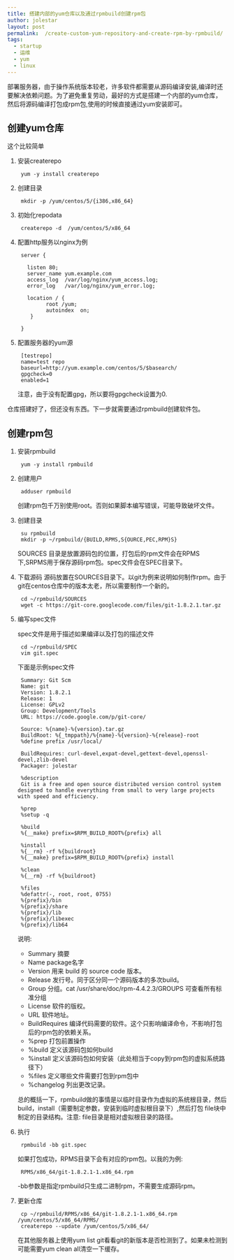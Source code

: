 ```yaml
---
title: 搭建内部的yum仓库以及通过rpmbuild创建rpm包
author: jolestar
layout: post
permalink:  /create-custom-yum-repository-and-create-rpm-by-rpmbuild/
tags:
  - startup
  - 运维
  - yum
  - linux
---
```


部署服务器，由于操作系统版本较老，许多软件都需要从源码编译安装,编译时还要解决依赖问题。为了避免重复劳动，最好的方式是搭建一个内部的yum仓库，然后将源码编译打包成rpm包,使用的时候直接通过yum安装即可。

<!--more-->

## 创建yum仓库

这个比较简单 

1. 安装createrepo
	
		yum -y install createrepo

2. 创建目录

		mkdir -p /yum/centos/5/{i386,x86_64}
		
3. 初始化repodata

		createrepo -d  /yum/centos/5/x86_64
		
4. 配置http服务以nginx为例

		server {
  		  
  		  listen 80;
  		  server_name yum.example.com
  		  access_log  /var/log/nginx/yum_access.log;
		  error_log   /var/log/nginx/yum_error.log;
		  
		  location / {
		        root /yum;
		        autoindex  on;
		   }

		}

5. 配置服务器的yum源
		
		[testrepo]
		name=test repo
		baseurl=http://yum.example.com/centos/5/$basearch/
		gpgcheck=0
		enabled=1

	注意，由于没有配置gpg，所以要将gpgcheck设置为0.

仓库搭建好了，但还没有东西。下一步就需要通过rpmbuild创建软件包。

## 创建rpm包

1. 安装rpmbuild
	
		yum -y install rpmbuild

2. 创建用户

		adduser rpmbuild
		
	创建rpm包千万别使用root。否则如果脚本编写错误，可能导致破坏文件。
			
3. 创建目录

		su rpmbuild
		mkdir -p ~/rpmbuild/{BUILD,RPMS,S{OURCE,PEC,RPM}S}

	SOURCES 目录是放置源码包的位置，打包后的rpm文件会在RPMS下,SRPMS用于保存源码rpm包。spec文件会在SPEC目录下。

4. 下载源码	
	源码放置在SOURCES目录下。以git为例来说明如何制作rpm。由于git在centos仓库中的版本太老，所以需要制作一个新的。
	
		cd ~/rpmbuild/SOURCES
		wget -c https://git-core.googlecode.com/files/git-1.8.2.1.tar.gz
		
5. 编写spec文件

	spec文件是用于描述如果编译以及打包的描述文件
	
		cd ~/rpmbuild/SPEC
		vim git.spec

	下面是示例spec文件
	
		Summary: Git Scm 
		Name: git
		Version: 1.8.2.1 
		Release: 1
		License: GPLv2
		Group: Development/Tools
		URL: https://code.google.com/p/git-core/
		
		Source: %{name}-%{version}.tar.gz
		BuildRoot: %{_tmppath}/%{name}-%{version}-%{release}-root
		%define prefix /usr/local/
		
		BuildRequires: curl-devel,expat-devel,gettext-devel,openssl-devel,zlib-devel 
		Packager: jolestar 
		
		%description
		Git is a free and open source distributed version control system designed to handle everything from small to very large projects with speed and efficiency.
		
		%prep
		%setup -q
		
		%build
		%{__make} prefix=$RPM_BUILD_ROOT%{prefix} all 
		
		%install 
		%{__rm} -rf %{buildroot}
		%{__make} prefix=$RPM_BUILD_ROOT%{prefix} install 
		
		%clean
		%{__rm} -rf %{buildroot}
		
		%files 
		%defattr(-, root, root, 0755)
		%{prefix}/bin
		%{prefix}/share
		%{prefix}/lib
		%{prefix}/libexec
		%{prefix}/lib64


	说明:
		
	* Summary  摘要
	* Name    package名字
	* Version    用来 build 的 source code 版本。
	* Release    发行号。同于区分同一个源码版本的多次build。
	* Group      分组。cat /usr/share/doc/rpm-4.4.2.3/GROUPS 可查看所有标准分组
	* License    软件的版权。
	* URL        软件地址。
	* BuildRequires   编译代码需要的软件。这个只影响编译命令，不影响打包后的rpm包的依赖关系。
	* %prep     打包前置操作
	* %build    定义该源码包如何build
	* %install  定义该源码包如何安装（此处相当于copy到rpm包的虚拟系统路径下）
	* %files  定义哪些文件需要打包到rpm包中
	* %changelog    列出更改记录。
	
	总的概括一下，rpmbuild做的事情是以临时目录作为虚拟的系统根目录，然后build，install（需要制定参数，安装到临时虚拟根目录下）,然后打包 file块中制定的目录结构。注意: file目录是相对虚拟根目录的路径。

6. 执行

		rpmbuild -bb git.spec
	
	如果打包成功，RPMS目录下会有对应的rpm包。以我的为例:
		
		RPMS/x86_64/git-1.8.2.1-1.x86_64.rpm 

	-bb参数是指定rpmbuild只生成二进制rpm，不需要生成源码rpm。

7. 更新仓库

		cp ~/rpmbuild/RPMS/x86_64/git-1.8.2.1-1.x86_64.rpm /yum/centos/5/x86_64/RPMS/
		createrepo --update /yum/centos/5/x86_64/
		
	在其他服务器上使用yum list git看看git的新版本是否检测到了。如果未检测到可能需要yum clean all清空一下缓存。

		
